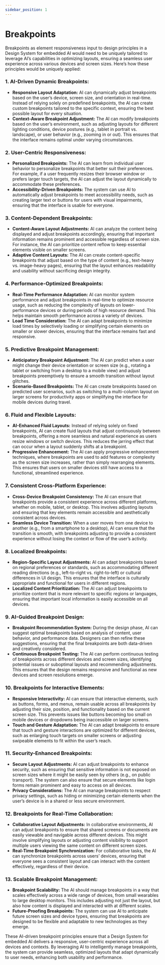 ```yaml
---
sidebar_position: 1
---
```


# Breakpoints

Breakpoints as element responsiveness input to design principles in a Design System for embedded AI would need to be uniquely tailored to leverage AI’s capabilities in optimizing layouts, ensuring a seamless user experience across various devices and screen sizes. Here’s how these principles would be uniquely applied:

### 1. **AI-Driven Dynamic Breakpoints:**
   - **Responsive Layout Adaptation:** AI can dynamically adjust breakpoints based on the user’s device, screen size, and orientation in real-time. Instead of relying solely on predefined breakpoints, the AI can create custom breakpoints tailored to the specific context, ensuring the best possible layout for every situation.
   - **Context-Aware Breakpoint Adjustment:** The AI can modify breakpoints based on the user’s environment, such as adjusting layouts for different lighting conditions, device postures (e.g., tablet in portrait vs. landscape), or user behavior (e.g., zooming in or out). This ensures that the interface remains optimal under varying circumstances.

### 2. **User-Centric Responsiveness:**
   - **Personalized Breakpoints:** The AI can learn from individual user behavior to personalize breakpoints that better suit their preferences. For example, if a user frequently resizes their browser window or prefers larger touch targets, the AI can adjust the layout dynamically to accommodate these preferences.
   - **Accessibility-Driven Breakpoints:** The system can use AI to automatically adjust breakpoints to meet accessibility needs, such as creating larger text or buttons for users with visual impairments, ensuring that the interface is usable for everyone.

### 3. **Content-Dependent Breakpoints:**
   - **Content-Aware Layout Adjustments:** AI can analyze the content being displayed and adjust breakpoints accordingly, ensuring that important information remains prominent and accessible regardless of screen size. For instance, the AI can prioritize content reflow to keep essential elements visible on smaller screens.
   - **Adaptive Content Layouts:** The AI can create content-specific breakpoints that adjust based on the type of content (e.g., text-heavy vs. image-heavy pages), ensuring that the layout enhances readability and usability without sacrificing design integrity.

### 4. **Performance-Optimized Breakpoints:**
   - **Real-Time Performance Adaptation:** AI can monitor system performance and adjust breakpoints in real-time to optimize resource usage, such as reducing the complexity of layouts on lower-performance devices or during periods of high resource demand. This helps maintain smooth performance across a variety of devices.
   - **Load Time Consideration:** The AI can adapt breakpoints to minimize load times by selectively loading or simplifying certain elements on smaller or slower devices, ensuring that the interface remains fast and responsive.

### 5. **Predictive Breakpoint Management:**
   - **Anticipatory Breakpoint Adjustment:** The AI can predict when a user might change their device orientation or screen size (e.g., rotating a tablet or switching from a desktop to a mobile view) and adjust breakpoints preemptively to ensure a smooth transition without layout glitches.
   - **Scenario-Based Breakpoints:** The AI can create breakpoints based on predicted user scenarios, such as switching to a multi-column layout on larger screens for productivity apps or simplifying the interface for mobile devices during travel.

### 6. **Fluid and Flexible Layouts:**
   - **AI-Enhanced Fluid Layouts:** Instead of relying solely on fixed breakpoints, AI can create fluid layouts that adjust continuously between breakpoints, offering a more seamless and natural experience as users resize windows or switch devices. This reduces the jarring effect that can occur when a layout suddenly shifts at a breakpoint.
   - **Progressive Enhancement:** The AI can apply progressive enhancement techniques, where breakpoints are used to add features or complexity as the screen size increases, rather than simply rearranging elements. This ensures that users on smaller devices still have access to a functional, streamlined experience.

### 7. **Consistent Cross-Platform Experience:**
   - **Cross-Device Breakpoint Consistency:** The AI can ensure that breakpoints provide a consistent experience across different platforms, whether on mobile, tablet, or desktop. This involves adjusting layouts and ensuring that key elements remain accessible and aesthetically consistent across devices.
   - **Seamless Device Transition:** When a user moves from one device to another (e.g., from a smartphone to a desktop), AI can ensure that the transition is smooth, with breakpoints adjusting to provide a consistent experience without losing the context or flow of the user’s activity.

### 8. **Localized Breakpoints:**
   - **Region-Specific Layout Adjustments:** AI can adapt breakpoints based on regional preferences or standards, such as accommodating different reading directions (e.g., left-to-right vs. right-to-left) or cultural differences in UI design. This ensures that the interface is culturally appropriate and functional for users in different regions.
   - **Localized Content Prioritization:** The AI can adjust breakpoints to prioritize content that is more relevant to specific regions or languages, ensuring that important local information is easily accessible on all devices.

### 9. **AI-Guided Breakpoint Design:**
   - **Breakpoint Recommendation System:** During the design phase, AI can suggest optimal breakpoints based on analysis of content, user behavior, and performance data. Designers can then refine these suggestions, ensuring that the final breakpoints are both data-driven and creatively considered.
   - **Continuous Breakpoint Testing:** The AI can perform continuous testing of breakpoints across different devices and screen sizes, identifying potential issues or suboptimal layouts and recommending adjustments. This ensures that the design remains responsive and functional as new devices and screen resolutions emerge.

### 10. **Breakpoints for Interactive Elements:**
   - **Responsive Interactivity:** AI can ensure that interactive elements, such as buttons, forms, and menus, remain usable across all breakpoints by adjusting their size, position, and functionality based on the current screen size. This prevents issues like buttons becoming too small on mobile devices or dropdowns being inaccessible on larger screens.
   - **Touch and Gesture Adaptation:** The AI can adapt breakpoints to ensure that touch and gesture interactions are optimized for different devices, such as enlarging touch targets on smaller screens or adjusting swipeable elements to fit within the user’s reach.

### 11. **Security-Enhanced Breakpoints:**
   - **Secure Layout Adjustments:** AI can adjust breakpoints to enhance security, such as ensuring that sensitive information is not exposed on screen sizes where it might be easily seen by others (e.g., on public transport). The system can also ensure that secure elements like login forms remain prominent and easy to access on all devices.
   - **Privacy Considerations:** The AI can manage breakpoints to respect privacy settings, such as hiding or minimizing certain elements when the user’s device is in a shared or less secure environment.

### 12. **Breakpoints for Real-Time Collaboration:**
   - **Collaborative Layout Adjustments:** In collaborative environments, AI can adjust breakpoints to ensure that shared screens or documents are easily viewable and navigable across different devices. This might involve simplifying layouts or adjusting content visibility to support multiple users viewing the same content on different screen sizes.
   - **Real-Time Breakpoint Synchronization:** For collaborative tasks, the AI can synchronize breakpoints across users’ devices, ensuring that everyone sees a consistent layout and can interact with the content effectively, regardless of their device.

### 13. **Scalable Breakpoint Management:**
   - **Breakpoint Scalability:** The AI should manage breakpoints in a way that scales effectively across a wide range of devices, from small wearables to large desktop monitors. This includes adjusting not just the layout, but also how content is displayed and interacted with at different scales.
   - **Future-Proofing Breakpoints:** The system can use AI to anticipate future screen sizes and device types, ensuring that breakpoints are designed to be flexible and adaptable to new technologies as they emerge.

These AI-driven breakpoint principles ensure that a Design System for embedded AI delivers a responsive, user-centric experience across all devices and contexts. By leveraging AI to intelligently manage breakpoints, the system can provide seamless, optimized layouts that adapt dynamically to user needs, enhancing both usability and performance.
